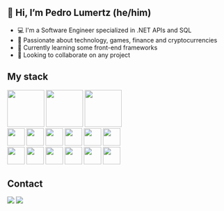 <div>
  
  ## 👋 Hi, I’m Pedro Lumertz (he/him)

  - 💻 I'm a Software Engineer specialized in .NET APIs and SQL
  - 👀 Passionate about technology, games, finance and cryptocurrencies
  - 🌱 Currently learning some front-end frameworks
  - 💞️ Looking to collaborate on any project

  ## My stack
  
  <div>
    <img src="https://cdn.jsdelivr.net/gh/devicons/devicon/icons/csharp/csharp-plain.svg" width="85" height="85"/>
    <img src="https://cdn.jsdelivr.net/gh/devicons/devicon/icons/dotnetcore/dotnetcore-original.svg" width="85" height="85"/>
    <img src="https://cdn.jsdelivr.net/gh/devicons/devicon/icons/visualstudio/visualstudio-plain.svg" width="85" height="85"/>
  </div>
  <div>
    <img src="https://cdn.jsdelivr.net/gh/devicons/devicon/icons/javascript/javascript-plain.svg" width="40" height="40"/>
    <img src="https://cdn.jsdelivr.net/gh/devicons/devicon/icons/mysql/mysql-plain.svg" width="40" height="40"/>
    <img src="https://cdn.jsdelivr.net/gh/devicons/devicon/icons/postgresql/postgresql-plain.svg" width="40" height="40"/>
    <img src="https://cdn.jsdelivr.net/gh/devicons/devicon/icons/redis/redis-plain.svg" width="40" height="40"/>
    <img src="https://cdn.jsdelivr.net/gh/devicons/devicon/icons/azure/azure-original.svg" width="40" height="40"/>
    <img src="https://img.icons8.com/color/512/amazon-web-services.svg" width="40" height="40"/>
  </div>
  <div>
    <img src="https://cdn.jsdelivr.net/gh/devicons/devicon/icons/git/git-original.svg" width="40" height="40"/>
    <img src="https://cdn.jsdelivr.net/gh/devicons/devicon/icons/docker/docker-plain.svg" width="40" height="40"/>
    <img src="https://cdn.jsdelivr.net/gh/devicons/devicon/icons/kubernetes/kubernetes-plain.svg" width="40" height="40"/>
    <img src="https://cdn.jsdelivr.net/gh/devicons/devicon/icons/unity/unity-original.svg" width="40" height="40"/>
    <img src="https://upload.wikimedia.org/wikipedia/commons/9/95/Vue.js_Logo_2.svg" width="40" height="40"/>
    <img src="https://angular.io/assets/images/logos/angular/angular.svg" width="40" height="40"/>
  </div>

  <!--<div>
    <a href="https://github.com/Plluz">
    <img height="180em" src="https://github-readme-stats.vercel.app/api/top-langs/?username=Plluz&layout=compact&langs_count=7&theme=dracula"/>
    <img height="180em" src="https://github-readme-stats.vercel.app/api?username=Plluz&show_icons=true&theme=dracula&include_all_commits=true&count_private=true"/>
  </div>-->

  ## Contact

  <div>
    <a href = "mailto:plluz@outlook.com"><img src="https://img.shields.io/badge/Gmail-D14836?style=for-the-badge&logo=gmail&logoColor=white" target="_blank"></a>
    <a href="https://www.linkedin.com/in/pedrolumertz" target="_blank"><img src="https://img.shields.io/badge/-LinkedIn-%230077B5?style=for-the-badge&logo=linkedin&logoColor=white" target="_blank"></a>   
  </div>
</div>
